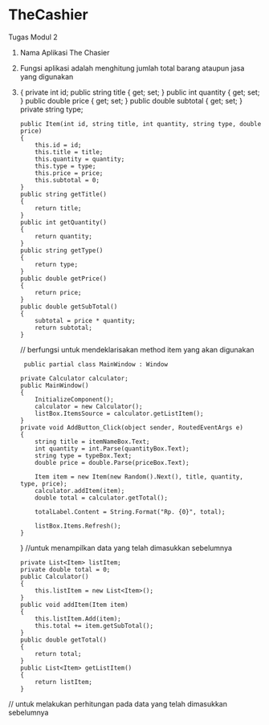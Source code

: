 # TheCashier
Tugas Modul 2
1.  Nama Aplikasi The Chasier
2.  Fungsi aplikasi adalah menghitung jumlah total barang ataupun jasa yang digunakan
3.  {
        private int id;
        public string title { get; set; }
        public int quantity { get; set; }
        public double price { get; set; }
        public double subtotal { get; set; }
        private string type;

        public Item(int id, string title, int quantity, string type, double price)
        {
            this.id = id;
            this.title = title;
            this.quantity = quantity;
            this.type = type;
            this.price = price;
            this.subtotal = 0;
        }
        public string getTitle()
        {
            return title;
        }
        public int getQuantity()
        {
            return quantity;
        }
        public string getType()
        {
            return type;
        }
        public double getPrice()
        {
            return price;
        }
        public double getSubTotal()
        {
            subtotal = price * quantity;
            return subtotal;
        }  
        
       // berfungsi untuk mendeklarisakan method item yang akan digunakan
        
         public partial class MainWindow : Window
    
        private Calculator calculator;
        public MainWindow()
        {
            InitializeComponent();
            calculator = new Calculator();
            listBox.ItemsSource = calculator.getListItem();
        }
        private void AddButton_Click(object sender, RoutedEventArgs e)
        {
            string title = itemNameBox.Text;
            int quantity = int.Parse(quantityBox.Text);
            string type = typeBox.Text;
            double price = double.Parse(priceBox.Text);

            Item item = new Item(new Random().Next(), title, quantity, type, price);
            calculator.addItem(item);
            double total = calculator.getTotal();

            totalLabel.Content = String.Format("Rp. {0}", total);

            listBox.Items.Refresh();
        }
    }
        //untuk menampilkan data yang telah dimasukkan sebelumnya
         
    
        private List<Item> listItem;
        private double total = 0;
        public Calculator()
        {
            this.listItem = new List<Item>();
        }
        public void addItem(Item item)
        {
            this.listItem.Add(item);
            this.total += item.getSubTotal();
        }
        public double getTotal()
        {
            return total;
        }
        public List<Item> getListItem()
        {
            return listItem;
        }
    
 // untuk melakukan perhitungan pada data yang telah dimasukkan sebelumnya
        
        

